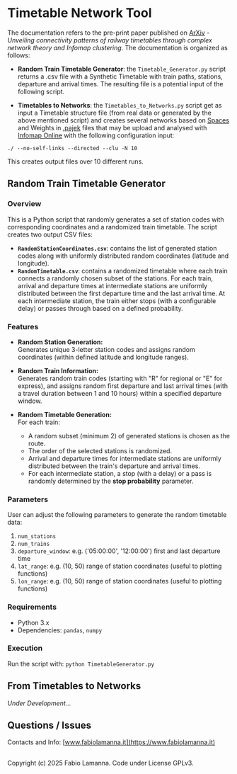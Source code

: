# Timetable Network Tool
The documentation refers to the pre-print paper published on [ArXiv](https://arxiv.org/) - *Unveiling connectivity patterns of railway timetables through complex network theory and Infomap clustering*.
The documentation is organized as follows:

- **Random Train Timetable Generator**: the `Timetable_Generator.py` script returns a .csv file with a Synthetic Timetable with train paths, stations, departure and arrival times. The resulting file is a potential input of the following script.

- **Timetables to Networks**: the `Timetables_to_Networks.py` script get as input a Timetable structure file (from real data or generated by the above mentioned script) and creates several networks based on [Spaces](https://arxiv.org/abs/physics/0510151) and Weights in [.pajek](http://mrvar.fdv.uni-lj.si/pajek/) files that may be upload and analysed with [Infomap Online](https://www.mapequation.org/infomap/) with the following configuration input:

`./ --no-self-links --directed --clu -N 10`

This creates output files over 10 different runs.

## Random Train Timetable Generator

### Overview

This is a Python script that randomly generates a set of station codes with corresponding coordinates and a randomized train timetable. The script creates two output CSV files:

- **`RandomStationCoordinates.csv`**: contains the list of generated station codes along with uniformly distributed random coordinates (latitude and longitude).
- **`RandomTimetable.csv`**: contains a randomized timetable where each train connects a randomly chosen subset of the stations. For each train, arrival and departure times at intermediate stations are uniformly distributed between the first departure time and the last arrival time. At each intermediate station, the train either stops (with a configurable delay) or passes through based on a defined probability.

### Features

- **Random Station Generation:**  
  Generates unique 3-letter station codes and assigns random coordinates (within defined latitude and longitude ranges).

- **Random Train Information:**  
  Generates random train codes (starting with "R" for regional or "E" for express), and assigns random first departure and last arrival times (with a travel duration between 1 and 10 hours) within a specified departure window.

- **Random Timetable Generation:**  
  For each train:
  - A random subset (minimum 2) of generated stations is chosen as the route.
  - The order of the selected stations is randomized.
  - Arrival and departure times for intermediate stations are uniformly distributed between the train's departure and arrival times.
  - For each intermediate station, a stop (with a delay) or a pass is randomly determined by the **stop probability** parameter.

### Parameters
User can adjust the following parameters to generate the random timetable data:

1. `num_stations`
2. `num_trains`
3. `departure_window`: e.g. ('05:00:00', '12:00:00') first and last departure time
4. `lat_range`: e.g. (10, 50) range of station coordinates (useful to plotting functions)
5. `lon_range`: e.g. (10, 50) range of station coordinates (useful to plotting functions)

### Requirements

- Python 3.x
- Dependencies: `pandas`, `numpy`

### Execution
Run the script with:
`python TimetableGenerator.py`

## From Timetables to Networks
*Under Development...*

## Questions / Issues
Contacts and Info: [www.fabiolamanna.it](https://www.fabiolamanna.it)

##
Copyright (c) 2025 Fabio Lamanna. Code under License GPLv3.
